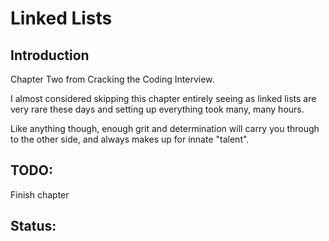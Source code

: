 # Linked Lists

## Introduction

Chapter Two from Cracking the Coding Interview.

I almost considered skipping this chapter entirely seeing as linked lists are very rare these days and setting up everything took many, many hours.

Like anything though, enough grit and determination will carry you through to the other side, and always makes up for innate "talent".


## TODO:

Finish chapter


## Status: